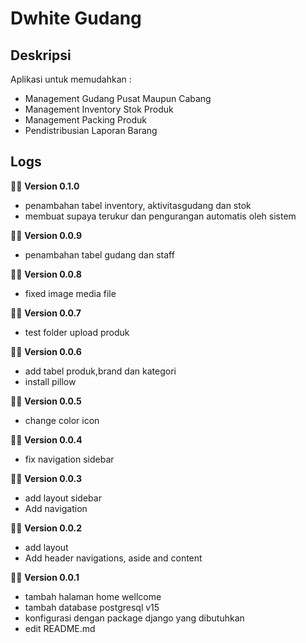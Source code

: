 # Dwhite Gudang

## Deskripsi
Aplikasi untuk memudahkan :
- Management Gudang Pusat Maupun Cabang
- Management Inventory Stok Produk
- Management Packing Produk 
- Pendistribusian Laporan Barang

## Logs

🚨📢 **Version 0.1.0**
- penambahan tabel inventory, aktivitasgudang dan stok
- membuat supaya terukur dan pengurangan automatis oleh sistem

🚨📢 **Version 0.0.9**
- penambahan tabel gudang dan staff

🚨📢 **Version 0.0.8**
- fixed image media file

🚨📢 **Version 0.0.7**
- test folder upload produk 

🚨📢 **Version 0.0.6**
- add tabel produk,brand dan kategori
- install pillow

🚨📢 **Version 0.0.5**
- change color icon

🚨📢 **Version 0.0.4**
- fix navigation sidebar

🚨📢 **Version 0.0.3**
- add layout sidebar
- Add navigation 

🚨📢 **Version 0.0.2**
- add layout
- Add header navigations, aside and content

🚨📢 **Version 0.0.1**
- tambah halaman home wellcome
- tambah database postgresql v15
- konfigurasi dengan package django yang dibutuhkan
- edit README.md